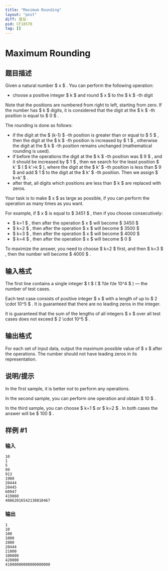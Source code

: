 ```yaml
---
title: "Maximum Rounding"
layout: "post"
diff: 普及-
pid: CF1857B
tag: []
---
```


# Maximum Rounding

## 题目描述

Given a natural number $ x $ . You can perform the following operation:

- choose a positive integer $ k $ and round $ x $ to the $ k $ -th digit

Note that the positions are numbered from right to left, starting from zero. If the number has $ k $ digits, it is considered that the digit at the $ k $ -th position is equal to $ 0 $ .

The rounding is done as follows:

- if the digit at the $ (k-1) $ -th position is greater than or equal to $ 5 $ , then the digit at the $ k $ -th position is increased by $ 1 $ , otherwise the digit at the $ k $ -th position remains unchanged (mathematical rounding is used).
- if before the operations the digit at the $ k $ -th position was $ 9 $ , and it should be increased by $ 1 $ , then we search for the least position $ k' $ ( $ k'>k $ ), where the digit at the $ k' $ -th position is less than $ 9 $ and add $ 1 $ to the digit at the $ k' $ -th position. Then we assign $ k=k' $ .
- after that, all digits which positions are less than $ k $ are replaced with zeros.

Your task is to make $ x $ as large as possible, if you can perform the operation as many times as you want.

For example, if $ x $ is equal to $ 3451 $ , then if you choose consecutively:

- $ k=1 $ , then after the operation $ x $ will become $ 3450 $
- $ k=2 $ , then after the operation $ x $ will become $ 3500 $
- $ k=3 $ , then after the operation $ x $ will become $ 4000 $
- $ k=4 $ , then after the operation $ x $ will become $ 0 $

 To maximize the answer, you need to choose $ k=2 $ first, and then $ k=3 $ , then the number will become $ 4000 $ .

## 输入格式

The first line contains a single integer $ t $ ( $ 1\le t\le 10^4 $ ) — the number of test cases.

Each test case consists of positive integer $ x $ with a length of up to $ 2 \cdot 10^5 $ . It is guaranteed that there are no leading zeros in the integer.

It is guaranteed that the sum of the lengths of all integers $ x $ over all test cases does not exceed $ 2 \cdot 10^5 $ .

## 输出格式

For each set of input data, output the maximum possible value of $ x $ after the operations. The number should not have leading zeros in its representation.

## 说明/提示

In the first sample, it is better not to perform any operations.

In the second sample, you can perform one operation and obtain $ 10 $ .

In the third sample, you can choose $ k=1 $ or $ k=2 $ . In both cases the answer will be $ 100 $ .

## 样例 #1

### 输入

```
10
1
5
99
913
1980
20444
20445
60947
419860
40862016542130810467
```

### 输出

```
1
10
100
1000
2000
20444
21000
100000
420000
41000000000000000000
```

